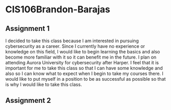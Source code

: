 # CIS106Brandon-Barajas 

## Assignment 1

I decided to take this class because I am interested in pursuing cybersecurity as a career. Since I currently have no experience or knowledge on this field, I would like to begin learning the basics and also become more familiar with it so it can benefit me in the future. I plan on attending Aurora University for cybersecurity after Harper. I feel that it is important for me to take this class so that I can have some knowledge and also so I can know what to expect when I begin to take my courses there. I would like to put myself in a position to be as successful as possible so that is why I would like to take this class. 

## Assignment 2
